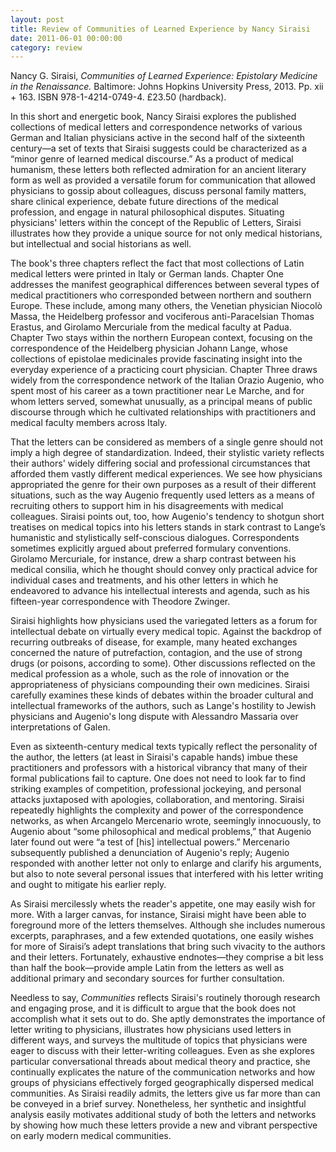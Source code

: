```yaml
---
layout: post 
title: Review of Communities of Learned Experience by Nancy Siraisi
date: 2011-06-01 00:00:00
category: review
---
```

Nancy G. Siraisi, _Communities of Learned Experience: Epistolary Medicine in the Renaissance._ Baltimore: Johns Hopkins University Press, 2013. Pp. xii + 163. ISBN 978-1-4214-0749-4.  £23.50 (hardback).


In this short and energetic book, Nancy Siraisi explores the published collections of medical letters and correspondence networks of various German and Italian physicians active in the second half of the sixteenth century—a set of texts that Siraisi suggests could be characterized as a “minor genre of learned medical discourse.” As a product of medical humanism, these letters both reflected admiration for an ancient literary form as well as provided a versatile forum for communication that allowed physicians to gossip about colleagues, discuss personal family matters, share clinical experience, debate future directions of the medical profession, and engage in natural philosophical disputes. Situating physicians' letters within the concept of the Republic of Letters, Siraisi illustrates how they provide a unique source for not only medical historians, but intellectual and social historians as well.

The book's three chapters reflect the fact that most collections of Latin medical letters were printed in Italy or German lands. Chapter One addresses the manifest geographical differences between several types of medical practitioners who corresponded between northern and southern Europe. These include, among many others, the Venetian physician Niocolò Massa, the Heidelberg professor and vociferous anti-Paracelsian Thomas Erastus, and Girolamo Mercuriale from the medical faculty at Padua. Chapter Two stays within the northern European context, focusing on the correspondence of the Heidelberg physician Johann Lange, whose collections of epistolae medicinales provide fascinating insight into the everyday experience of a practicing court physician. Chapter Three draws widely from the correspondence network of the Italian Orazio Augenio, who spent most of his career as a town practitioner near Le Marche, and for whom letters served, somewhat unusually, as a principal means of public discourse through which he cultivated relationships with practitioners and medical faculty members across Italy.

That the letters can be considered as members of a single genre should not imply a high degree of standardization. Indeed, their stylistic variety reflects their authors' widely differing social and professional circumstances that afforded them vastly different medical experiences. We see how physicians appropriated the genre for their own purposes as a result of their different situations, such as the way Augenio frequently used letters as a means of recruiting others to support him in his disagreements with medical colleagues. Siraisi points out, too, how Augenio's tendency to shotgun short treatises on medical topics into his letters stands in stark contrast to Lange’s humanistic and stylistically self-conscious dialogues. Correspondents sometimes explicitly argued about preferred formulary conventions. Girolamo Mercuriale, for instance, drew a sharp contrast between his medical consilia, which he thought should convey only practical advice for individual cases and treatments, and his other letters in which he endeavored to advance his intellectual interests and agenda, such as his fifteen-year correspondence with Theodore Zwinger.

Siraisi highlights how physicians used the variegated letters as a forum for intellectual debate on virtually every medical topic. Against the backdrop of recurring outbreaks of disease, for example, many heated exchanges concerned the nature of putrefaction, contagion, and the use of strong drugs (or poisons, according to some). Other discussions reflected on the medical profession as a whole, such as the role of innovation or the appropriateness of physicians compounding their own medicines. Siraisi carefully examines these kinds of debates within the broader cultural and intellectual frameworks of the authors, such as Lange's hostility to Jewish physicians and Augenio's long dispute with Alessandro Massaria over interpretations of Galen.

Even as sixteenth-century medical texts typically reflect the personality of the author, the letters (at least in Siraisi's capable hands) imbue these practitioners and professors with a historical vibrancy that many of their formal publications fail to capture. One does not need to look far to find striking examples of competition, professional jockeying, and personal attacks juxtaposed with apologies, collaboration, and mentoring. Siraisi repeatedly highlights the complexity and power of the correspondence networks, as when Arcangelo Mercenario wrote, seemingly innocuously, to Augenio about “some philosophical and medical problems,” that Augenio later found out were “a test of [his] intellectual powers.” Mercenario subsequently published a denunciation of Augenio's reply; Augenio responded with another letter not only to enlarge and clarify his arguments, but also to note several personal issues that interfered with his letter writing and ought to mitigate his earlier reply. 

As Siraisi mercilessly whets the reader's appetite, one may easily wish for more. With a larger canvas, for instance, Siraisi might have been able to foreground more of the letters themselves. Although she includes numerous excerpts, paraphrases, and a few extended quotations, one easily wishes for more of Siraisi’s adept translations that bring such vivacity to the authors and their letters. Fortunately, exhaustive endnotes—they comprise a bit less than half the book—provide ample Latin from the letters as well as additional primary and secondary sources for further consultation.

Needless to say, _Communities_ reflects Siraisi's routinely thorough research and engaging prose, and it is difficult to argue that the book does not accomplish what it sets out to do. She aptly demonstrates the importance of letter writing to physicians, illustrates how physicians used letters in different ways, and surveys the multitude of topics that physicians were eager to discuss with their letter-writing colleagues. Even as she explores particular conversational threads about medical theory and practice, she continually explicates the nature of the communication networks and how groups of physicians effectively forged geographically dispersed medical communities. As Siraisi readily admits, the letters give us far more than can be conveyed in a brief survey. Nonetheless, her synthetic and insightful analysis easily motivates additional study of both the letters and networks by showing how much these letters provide a new and vibrant perspective on early modern medical communities.